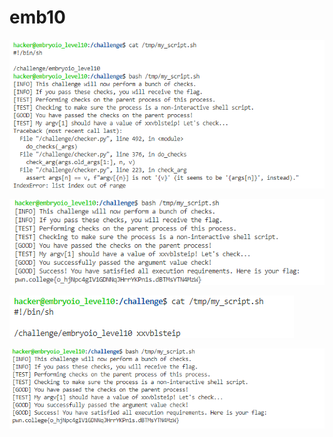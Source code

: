 # emb10

![needs argv\[1\](first argument)](<../.gitbook/assets/image (108).png>)

![](<../.gitbook/assets/image (87).png>)

![](<../.gitbook/assets/image (113).png>)

![Since it is non-interactive shell](<../.gitbook/assets/image (189) (1).png>)
